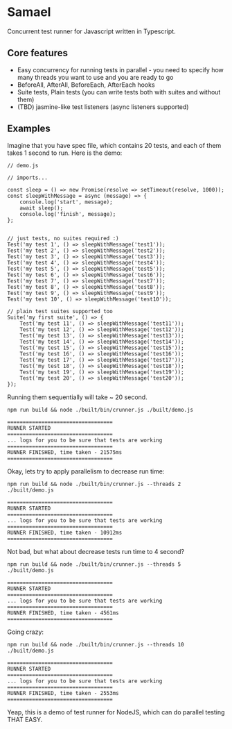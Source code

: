 # Samael

Concurrent test runner for Javascript written in Typescript.

## Core features
* Easy concurrency for running tests in parallel - you need to specify how many threads you want to use and you are
ready to go
* BeforeAll, AfterAll, BeforeEach, AfterEach hooks
* Suite tests, Plain tests (you can write tests both with suites and without them)
* (TBD) jasmine-like test listeners (async listeners supported)

## Examples

Imagine that you have spec file, which contains 20 tests, and each of them takes 1 second to run. Here is the demo:
```
// demo.js

// imports...

const sleep = () => new Promise(resolve => setTimeout(resolve, 1000));
const sleepWithMessage = async (message) => {
    console.log('start', message);
    await sleep();
    console.log('finish', message);
};


// just tests, no suites required :)
Test('my test 1', () => sleepWithMessage('test1'));
Test('my test 2', () => sleepWithMessage('test2'));
Test('my test 3', () => sleepWithMessage('test3'));
Test('my test 4', () => sleepWithMessage('test4'));
Test('my test 5', () => sleepWithMessage('test5'));
Test('my test 6', () => sleepWithMessage('test6'));
Test('my test 7', () => sleepWithMessage('test7'));
Test('my test 8', () => sleepWithMessage('test8'));
Test('my test 9', () => sleepWithMessage('test9'));
Test('my test 10', () => sleepWithMessage('test10'));

// plain test suites supported too
Suite('my first suite', () => {
    Test('my test 11', () => sleepWithMessage('test11'));
    Test('my test 12', () => sleepWithMessage('test12'));
    Test('my test 13', () => sleepWithMessage('test13'));
    Test('my test 14', () => sleepWithMessage('test14'));
    Test('my test 15', () => sleepWithMessage('test15'));
    Test('my test 16', () => sleepWithMessage('test16'));
    Test('my test 17', () => sleepWithMessage('test17'));
    Test('my test 18', () => sleepWithMessage('test18'));
    Test('my test 19', () => sleepWithMessage('test19'));
    Test('my test 20', () => sleepWithMessage('test20'));
});
```

Running them sequentially will take ~ 20 second.
```
npm run build && node ./built/bin/crunner.js ./built/demo.js

==================================
RUNNER STARTED
==================================
... logs for you to be sure that tests are working
==================================
RUNNER FINISHED, time taken - 21575ms
==================================
```

Okay, lets try to apply parallelism to decrease run time:
```
npm run build && node ./built/bin/crunner.js --threads 2 ./built/demo.js

==================================
RUNNER STARTED
==================================
... logs for you to be sure that tests are working
==================================
RUNNER FINISHED, time taken - 10912ms
==================================
```

Not bad, but what about decrease tests run time to 4 second?
```
npm run build && node ./built/bin/crunner.js --threads 5 ./built/demo.js

==================================
RUNNER STARTED
==================================
... logs for you to be sure that tests are working
==================================
RUNNER FINISHED, time taken - 4561ms
==================================
```

Going crazy:
```
npm run build && node ./built/bin/crunner.js --threads 10 ./built/demo.js

==================================
RUNNER STARTED
==================================
... logs for you to be sure that tests are working
==================================
RUNNER FINISHED, time taken - 2553ms
==================================
```

Yeap, this is a demo of test runner for NodeJS, which can do parallel testing THAT EASY.
